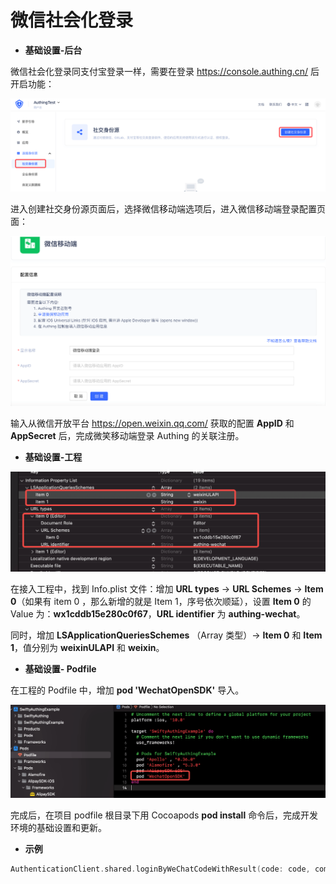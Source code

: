 # 微信社会化登录

<LastUpdated/>

- **基础设置-后台**

微信社会化登录同支付宝登录一样，需要在登录 https://console.authing.cn/  后开启功能：

![img](../../images/reference/swiftnew2-6.png)

进入创建社交身份源页面后，选择微信移动端选项后，进入微信移动端登录配置页面：

![img](../../images/reference/swiftnew2-7.png)

输入从微信开放平台 https://open.weixin.qq.com/ 获取的配置 **AppID** 和 **AppSecret** 后，完成微笑移动端登录 Authing 的关联注册。

- **基础设置-工程**

![img](../../images/reference/swiftnew2-8.png)

在接入工程中，找到 Info.plist 文件：增加 **URL types** -> **URL Schemes** -> **Item 0**（如果有 item 0 ，那么新增的就是 Item 1，序号依次顺延），设置 **Item 0** 的 Value 为：**wx1cddb15e280c0f67**，**URL identifier** 为 **authing-wechat**。

同时，增加 **LSApplicationQueriesSchemes** （Array 类型）-> **Item 0** 和 **Item 1**，值分别为 **weixinULAPI** 和 **weixin**。

- **基础设置- Podfile**

在工程的 Podfile 中，增加 **pod 'WechatOpenSDK'** 导入。

![img](../../images/reference/swiftnew2-9.png)

 完成后，在项目 podfile 根目录下用 Cocoapods **pod install** 命令后，完成开发环境的基础设置和更新。

- **示例**

```swift
AuthenticationClient.shared.loginByWeChatCodeWithResult(code: code, completion: { result in })
```
